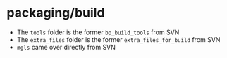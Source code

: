 packaging/build
===============

- The ```tools``` folder is the former ```bp_build_tools``` from SVN
- The ```extra_files``` folder is the former ```extra_files_for_build``` from SVN
- ```mgls``` came over directly from SVN
